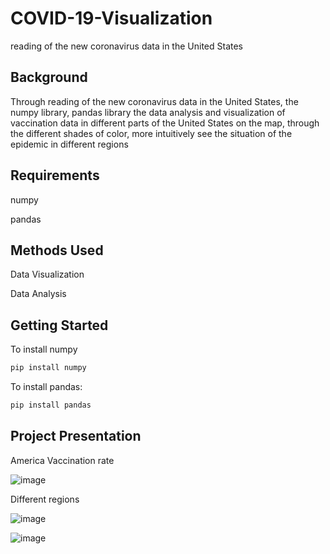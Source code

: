 # COVID-19-Visualization
reading of the new coronavirus data in the United States

## Background

Through reading of the new coronavirus data in the United States, the numpy library, pandas library the data analysis and visualization of vaccination data in different parts of the United States on the map, through the different shades of color, more intuitively see the situation of the epidemic in different regions

## Requirements
numpy

pandas

## Methods Used
Data Visualization 

Data Analysis

## Getting Started

To install numpy

``` bash
pip install numpy
```

To install pandas:

``` bash
pip install pandas
```

## Project Presentation
America Vaccination rate

![image](https://user-images.githubusercontent.com/89116676/149604291-e6726411-5b4f-44d3-b980-a183a9764750.png)

Different regions

![image](https://user-images.githubusercontent.com/89116676/149604357-c8034c63-972d-41ba-a6df-e2342a6beaba.png)

![image](https://user-images.githubusercontent.com/89116676/149604368-7cee7650-475c-4556-9b02-a9957baa13a2.png)



